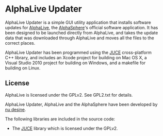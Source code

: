 # AlphaLive Updater #

AlphaLive Updater is a simple GUI utility application that installs software updates for [AlphaLive](http://www.alphasphere.com/alphalive/), the [AlphaSphere](http://www.alphasphere.com/)'s official software application. It has been designed to be launched directly from AlphaLive, and takes the update data that was downloaded through AlphaLive and moves all the files to the correct places. 

AlphaLive Updater has been programmed using the [JUCE](http://www.rawmaterialsoftware.com/juce.php) cross-platform C++ library, and includes an Xcode project for building on Mac OS X, a Visual Studio 2010 project for building on Windows, and a makefile for building on Linux.

## License ##

AlphaLive is licensed under the GPLv2. See GPL2.txt for details.

AlphaLive Updater, AlphaLive and the AlphaSphere have been developed by [nu desine](http://nu-desine.com/).

The following libraries are included in the source code:

+  The [JUCE](http://www.rawmaterialsoftware.com/juce.php) library which is licensed under the GPLv2. 


